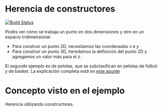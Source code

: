 # Herencia de constructores
 
[![Build Status](https://travis-ci.org/wollok/herenciaConstructores.svg?branch=master)](https://travis-ci.org/wollok/herenciaConstructores)


Podés ver cómo se trabaja un punto en dos dimensiones y otro en un espacio tridimensional. 

* Para construir un punto 2D, necesitamos las coordenadas *x* e *y*
* Para construir un punto 3D, heredamos la definición del punto 2D y agregamos un valor más para el *z*.

El segundo ejemplo es de pelotas, que se subclasifican en pelotas de fútbol y de básket. La explicación completa está en [este apunte](https://docs.google.com/document/d/156PsLi7v5LPFJ5oVy6SPwH8cQRZaBqJh-aosZjUbE4s/edit#)

# Concepto visto en el ejemplo

Herencia utilizando constructores.


